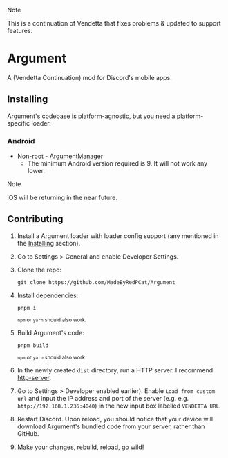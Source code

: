 > [!NOTE]  
> This is a continuation of Vendetta that fixes problems & updated to support features.

# Argument
A (Vendetta Continuation) mod for Discord's mobile apps.

## Installing
Argument's codebase is platform-agnostic, but you need a platform-specific loader.

### Android
* Non-root - [ArgumentManager](https://github.com/MadeByRedPCat/ArgumentManager/releases/latest)
    - The minimum Android version required is 9. It will not work any lower.

> [!NOTE]
> iOS will be returning in the near future.

## Contributing
1. Install a Argument loader with loader config support (any mentioned in the [Installing](#installing) section).

2. Go to Settings > General and enable Developer Settings.

3. Clone the repo:
    ```
    git clone https://github.com/MadeByRedPCat/Argument
    ```

4. Install dependencies:
    ```
    pnpm i
    ```
    <sup>`npm` or `yarn` should also work.</sup>

5. Build Argument's code:
    ```
    pnpm build
    ```
    <sup>`npm` or `yarn` should also work.</sup>

6. In the newly created `dist` directory, run a HTTP server. I recommend [http-server](https://www.npmjs.com/package/http-server).

7. Go to Settings > Developer enabled earlier). Enable `Load from custom url` and input the IP address and port of the server (e.g.  e.g. `http://192.168.1.236:4040`) in the new input box labelled `VENDETTA URL`.

8. Restart Discord. Upon reload, you should notice that your device will download Argument's bundled code from your server, rather than GitHub.

9. Make your changes, rebuild, reload, go wild!
